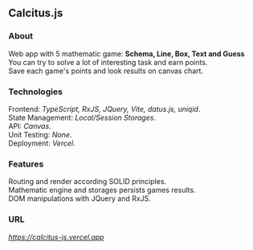 ## Calcitus.js     

### About      

Web app with 5 mathematic game: **Schema, Line, Box, Text and Guess**    
You can try to solve a lot of interesting task and earn points.    
Save each game's points and look results on canvas chart.       
  
### Technologies   

Frontend: *TypeScript, RxJS, JQuery, Vite, datus.js, uniqid*.         
State Management: *Local/Session Storages*.      
API: *Canvas*.           
Unit Testing: *None*.    
Deployment: *Vercel*.      

### Features  

Routing and render according SOLID principles.        
Mathematic engine and storages persists games results.        
DOM manipulations with JQuery and RxJS.      

### URL  

*https://calcitus-js.vercel.app*
